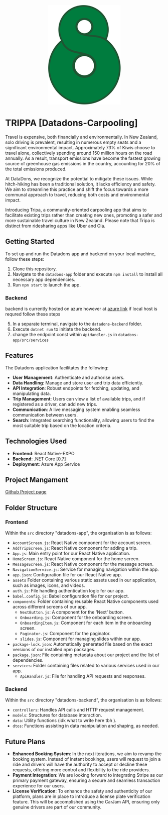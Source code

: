 <div align="center">
    <img src="datadons-app/assets/logo.png" alt="Toshka Lakes Project">
</div>

# TRIPPA [Datadons-Carpooling]

Travel is expensive, both financially and environmentally. In New Zealand, solo driving is prevalent, resulting in numerous empty seats and a significant environmental impact. Approximately 73% of Kiwis choose to travel alone, collectively spending around 150 million hours on the road annually. As a result, transport emissions have become the fastest growing source of greenhouse gas emissions in the country, accounting for 20% of the total emissions produced.

At DataDons, we recognize the potential to mitigate these issues. While hitch-hiking has been a traditional solution, it lacks efficiency and safety. We aim to streamline this practice and shift the focus towards a more communal approach to travel, reducing both costs and environmental impact.

Introducing Tripa, a community-oriented carpooling app that aims to facilitate existing trips rather than creating new ones, promoting a safer and more sustainable travel culture in New Zealand. Please note that Tripa is distinct from ridesharing apps like Uber and Ola.


## Getting Started

To set up and run the Datadons app and backend on your local machine, follow these steps:

1. Clone this repository.
2. Navigate to the `datadons-app` folder and execute `npm install` to install all necessary app dependencies.
3. Run `npm start` to launch the app.


### Backend

backend is currently hosted on azure however at [azure link](https://datadons2.azurewebsites.net/swagger/index.html) if local host is requred follow these steps

5. In a separate terminal, navigate to the `datadons-backend` folder.
6. Execute `dotnet run` to initiate the backend.
7. change the endpoint const within `ApiHandler.js` in `datadons-app/src/services`


## Features

The Datadons application facilitates the following:

- **User Management**: Authenticate and authorise users.
- **Data Handling**: Manage and store user and trip data efficiently.
- **API Integration**: Robust endpoints for fetching, updating, and manipulating data.
- **Trip Management**: Users can view a list of available trips, and if registered as a driver, can add new trips.
- **Communication**: A live messaging system enabling seamless communication between users.
- **Search**: Integrated searching functionality, allowing users to find the most suitable trip based on the location criteria.


## Technologies Used

- **Frontend**: React Native-EXPO
- **Backend**: .NET Core [0.7]
- **Deployment**: Azure App Service


## Project Mangament

[Github Project page](https://github.com/orgs/uoa-compsci399-s2-2023/projects/1)


## Folder Structure

### Frontend

Within the `src` directory "datadons-app", the organisation is as follows:

- `AccountScreen.js`: React Native component for the account screen.
- `AddTripScreen.js`: React Native component for adding a trip.
- `App.js`: Main entry point for our React Native application.
- `HomeScreen.js`: React Native component for the home screen.
- `MessageScreen.js`: React Native component for the message screen.
- `NavigationService.js`: Service for managing navigation within the app.
- `app.json`: Configuration file for our React Native app.
- `assets` Folder containing various static assets used in our application, such as images, icons, and videos.
- `auth.js`: File handling authentication logic for our app.
- `babel.config.js`: Babel configuration file for our project.
- `components`: Folder containing reusable React Native components used across different screens of our app.
  - `NextButton.js`: A component for the 'Next' button.
  - `Onboarding.js`: Component for the onboarding screen.
  - `OnboardingItem.js`: Component for each item in the onboarding screen.
  - `Paginator.js`: Component for the paginator.
  - `slides.js`: Component for managing slides within our app.
- `package-lock.json`: Automatically generated file based on the exact versions of our installed npm packages.
- `package.json`: File containing metadata about our project and the list of dependencies.
- `services`: Folder containing files related to various services used in our app.
  - `ApiHandler.js`: File for handling API requests and responses.

### Backend

Within the `src` directory "datadons-backend", the organisation is as follows:

- `controllers`: Handles API calls and HTTP request management.
- `models`: Structures for database interaction.
- `data`: Utility functions (idk what to write here tbh ).
- `dtos`: Functions assisting in data manipulation and shaping, as needed.


## Future Plans

- **Enhanced Booking System**: In the next iterations, we aim to revamp the booking system. Instead of instant bookings, users will request to join a ride and drivers will have the authority to accept or decline these requests, offering more control and flexibility to the ride providers.
- **Payment Integration**: We are looking forward to integrating Stripe as our primary payment gateway, ensuring a secure and seamless transaction experience for our users.
- **License Verification**: To enhance the safety and authenticity of our platform, plans are in place to introduce a license plate verification feature. This will be accomplished using the CarJam API, ensuring only genuine drivers are part of our community.
